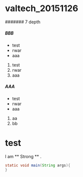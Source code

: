 # valtech_20151126

####### 7 depth 

<div class="tutorial">

<h5>BBB</h5>

<ul>
 <li>test</li>
 <li>rwar</li>
 <li>aaa</li>
</ul>

<ol>
 <li>test</li>
 <li>rwar</li>
 <li>aaa</li>
</ol>

##### AAA

* test
* rwar
* aaa


1. aa
1. bb

</div>

# test

[](
複数行のときは
)


I am ** Strong ** .


```java
static void main(String args){
}
```
